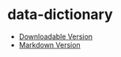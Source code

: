 data-dictionary
===============

* [Downloadable Version](https://github.com/USG-SCOPE/data-dictionary/blob/master/SCOPE%20-%20Metadata%20Scheme%20for%20Data%20Dictionaries%20-%20final.docx?raw=true)
* [Markdown Version](https://github.com/USG-SCOPE/data-dictionary/blob/master/Metadata-Scheme-for-Data-Dictionaries.md)
